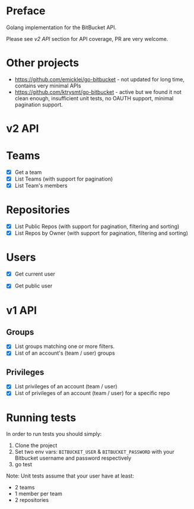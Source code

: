 # Preface

Golang implementation for the BitBucket API.

Please see _v2 API_ section for API coverage, PR are very welcome.

# Other projects

- https://github.com/emicklei/go-bitbucket - not updated for long time, contains very minimal APIs
- https://github.com/ktrysmt/go-bitbucket - active but we found it not clean enough, insufficient unit tests, no OAUTH support, minimal pagination support.

# v2 API

# Teams

- [x] Get a team
- [x] List Teams (with support for pagination)
- [x] List Team's members

# Repositories

- [x] List Public Repos (with support for pagination, filtering and sorting)
- [x] List Repos by Owner (with support for pagination, filtering and sorting)

# Users

- [x] Get current user
- [x] Get public user


# v1 API

## Groups

- [x] List groups matching one or more filters.
- [x] List of an account's (team / user) groups

## Privileges

- [x] List privileges of an account (team / user)
- [x] List of privileges of an account (team / user) for a specific repo

# Running tests

In order to run tests you should simply:

1. Clone the project
1. Set two env vars: `BITBUCKET_USER` & `BITBUCKET_PASSWORD` with your Bitbucket username and password respectively
1. go test

Note: Unit tests assume that your user have at least:

- 2 teams
- 1 member per team
- 2 repositories